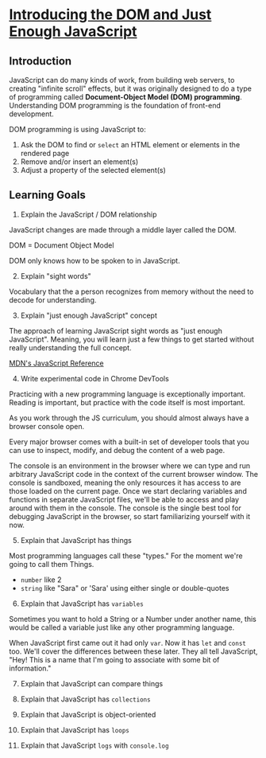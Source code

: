 # [Introducing the DOM and Just Enough JavaScript](https://learn.co/tracks/online-software-engineering-structured/front-end-web-programming/manipulating-the-dom/introducing-the-dom-and-just-enough-javascript)

## Introduction

JavaScript can do many kinds of work, from building web servers, to creating
"infinite scroll" effects, but it was originally designed to do a type of
programming called **Document-Object Model (DOM) programming**. Understanding
DOM programming is the foundation of front-end development.

DOM programming is using JavaScript to:

1.  Ask the DOM to find or `select` an HTML element or elements in the rendered
    page
2.  Remove and/or insert an element(s)
3.  Adjust a property of the selected element(s)

## Learning Goals

1.  Explain the JavaScript / DOM relationship

  JavaScript changes are made through a middle layer called the DOM.

  DOM = Document Object Model

  DOM only knows how to be spoken to in JavaScript.

2.  Explain "sight words"

  Vocabulary that the a person recognizes from memory without the need to decode for understanding.

3.  Explain "just enough JavaScript" concept

  The approach of learning JavaScript sight words as "just enough JavaScript". Meaning, you will learn just a few things to get started without really understanding the full concept.

  [MDN's JavaScript Reference](https://developer.mozilla.org/en-US/docs/Web/JavaScript/Reference)

4.  Write experimental code in Chrome DevTools

  Practicing with a new programming language is exceptionally important. Reading is important, but practice with the code itself is most important.

  As you work through the JS curriculum, you should almost always have a browser console open.

  Every major browser comes with a built-in set of developer tools that you can use to inspect, modify, and debug the content of a web page.

  The console is an environment in the browser where we can type and run arbitrary JavaScript code in the context of the current browser window. The console is sandboxed, meaning the only resources it has access to are those loaded on the current page. Once we start declaring variables and functions in separate JavaScript files, we'll be able to access and play around with them in the console. The console is the single best tool for debugging JavaScript in the browser, so start familiarizing yourself with it now.

5.  Explain that JavaScript has things

  Most programming languages call these "types." For the moment we're going to call them Things.

  - `number` like 2
  - `string` like "Sara" or 'Sara' using either single or double-quotes

6.  Explain that JavaScript has `variables`

  Sometimes you want to hold a String or a Number under another name, this would be called a variable just like any other programming language.

  When JavaScript first came out it had only `var`. Now it has `let` and `const` too. We'll cover the differences between these later. They all tell JavaScript, "Hey! This is a name that I'm going to associate with some bit of information."

7.  Explain that JavaScript can compare things

  

8.  Explain that JavaScript has `collections`
9.  Explain that JavaScript is object-oriented
10.  Explain that JavaScript has `loops`
11. Explain that JavaScript `logs` with `console.log`

